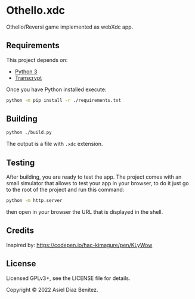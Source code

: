 # Othello.xdc

Othello/Reversi game implemented as webXdc app.

## Requirements

This project depends on:
- [Python 3](https://python.org/)
- [Transcrypt](https://www.transcrypt.org/)

Once you have Python installed execute:

```sh
python -m pip install -r ./requirements.txt
```

## Building

```sh
python ./build.py
```

The output is a file with `.xdc` extension.

## Testing

After building, you are ready to test the app. The project comes with an
small simulator that allows to test your app in your browser, to do it
just go to the root of the project and run this command:

```sh
python -m http.server
```

then open in your browser the URL that is displayed in the shell.

## Credits

Inspired by: https://codepen.io/hac-kimagure/pen/KLyWow

## License

Licensed GPLv3+, see the LICENSE file for details.

Copyright © 2022  Asiel Díaz Benítez.
